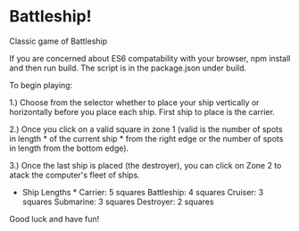 # Battleship!
Classic game of Battleship

If you are concerned about ES6 compatability with your browser, npm install and then run build. The script is in the package.json under build.

To begin playing:

1.) Choose from the selector whether to place your ship vertically or horizontally before you place each ship. First ship to place is the carrier. 

2.) Once you click on a valid square in zone 1 (valid is the number of spots in length * of the current ship * from the right edge or the number of spots in length from the bottom edge).

3.) Once the last ship is placed (the destroyer), you can click on Zone 2 to atack the computer's fleet of ships.

* Ship Lengths *
Carrier: 5 squares
Battleship: 4 squares
Cruiser: 3 squares
Submarine: 3 squares
Destroyer: 2 squares

Good luck and have fun!

